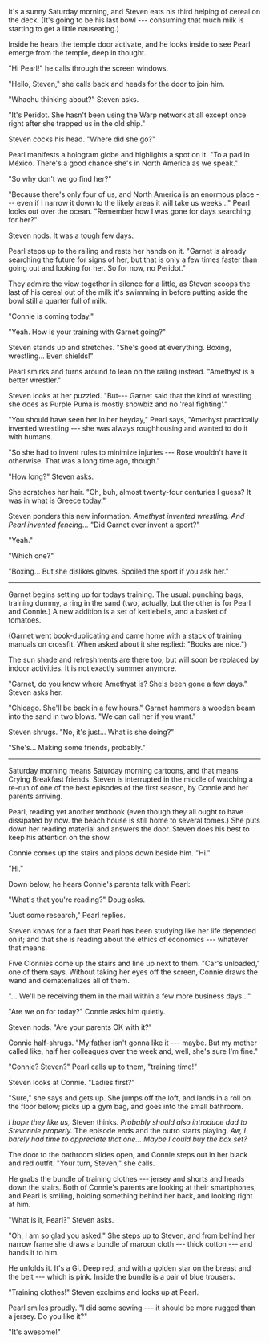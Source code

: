 It's a sunny Saturday morning, and Steven eats his third helping of
cereal on the deck. (It's going to be his last bowl --- consuming that much milk is starting
to get a little nauseating.)

Inside he hears the temple door activate, and he looks inside to see
Pearl emerge from the temple, deep in thought.

"Hi Pearl!" he calls through the screen windows.

"Hello, Steven," she calls back and heads for the door to join him.

"Whachu thinking about?" Steven asks.

"It's Peridot. She hasn't been using the Warp network at all except once right after
she trapped us in the old ship."

Steven cocks his head. "Where did she go?"

Pearl manifests a hologram globe and highlights a spot on it.
"To a pad in México.  There's a good chance she's in North America as we speak."

"So why don't we go find her?"

"Because there's only four of us, and North America is an enormous place ---
even if I narrow it down to the likely areas it will take us weeks..."
Pearl looks out over the ocean. "Remember how I was gone for days searching for her?"

Steven nods. It was a tough few days.

Pearl steps up to the railing and rests her hands on it.
"Garnet is already searching the future for signs of her, but that
is only a few times faster than going out and looking for her. So for now, no Peridot."

They admire the view together in silence for a little, as Steven scoops the last of his
cereal out of the milk it's swimming in before putting aside the bowl still a quarter full
of milk.

"Connie is coming today."

"Yeah. How is your training with Garnet going?"

Steven stands up and stretches.
"She's good at everything. Boxing, wrestling... Even shields!"

Pearl smirks and turns around to lean on the railing instead.
"Amethyst is a better wrestler."

Steven looks at her puzzled. "But--- Garnet said that the kind of wrestling she
does as Purple Puma is mostly showbiz and no 'real fighting'."

"You should have seen her in her heyday," Pearl says, "Amethyst practically
invented wrestling --- she was always roughhousing and wanted to do it with humans.

"So she had to invent rules to minimize injuries --- Rose wouldn't have it otherwise.
That was a long time ago, though."

"How long?" Steven asks.

She scratches her hair.
"Oh, buh, almost twenty-four centuries I guess? It was in what is Greece today."

Steven ponders this new information. *Amethyst invented wrestling. And Pearl invented fencing...*
"Did Garnet ever invent a sport?"

"Yeah."

"Which one?"

"Boxing... But she dislikes gloves. Spoiled the sport if you ask her."

----

Garnet begins setting up for todays training. The usual: punching bags,
training dummy, a ring in the sand (two, actually, but the other is for
Pearl and Connie.) A new addition is a set of kettlebells, and a basket of tomatoes.

(Garnet went book-duplicating and came home with a stack of training manuals
on crossfit. When asked about it she replied: "Books are nice.")

The sun shade and refreshments are there too, but will soon be replaced
by indoor activities. It is not exactly summer anymore.

"Garnet, do you know where Amethyst is? She's been gone a few days." Steven asks her.

"Chicago. She'll be back in a few hours." Garnet hammers a wooden beam into the sand in two blows.
"We can call her if you want."

Steven shrugs. "No, it's just... What is she doing?"

"She's... Making some friends, probably."

----

Saturday morning means Saturday morning cartoons, and that means Crying Breakfast friends.
Steven is interrupted in the middle of watching a re-run of one of the best episodes of
the first season, by Connie and her parents arriving.

Pearl, reading yet another textbook (even though they all ought to have dissipated by
now. the beach house is still home to several tomes.) She puts down her reading material
and answers the door. Steven does his best to keep his attention on the show.

Connie comes up the stairs and plops down beside him. "Hi."

"Hi."

Down below, he hears Connie's parents talk with Pearl:

"What's that you're reading?" Doug asks.

"Just some research," Pearl replies.

Steven knows for a fact that Pearl has been studying like her life depended on it;
and that she is reading about the ethics of economics --- whatever that means.

Five Clonnies come up the stairs and line up next to them. "Car's unloaded," one of 
them says. Without taking her eyes off the screen, Connie draws the wand and dematerializes
all of them.

"... We'll be receiving them in the mail within a few more business days..."

"Are we on for today?" Connie asks him quietly.

Steven nods. "Are your parents OK with it?"

Connie half-shrugs. "My father isn't gonna like it --- maybe. But my mother called like,
half her colleagues over the week and, well, she's sure I'm fine."

"Connie? Steven?" Pearl calls up to them, "training time!"

Steven looks at Connie. "Ladies first?"

"Sure," she says and gets up. She jumps off the loft, and lands in a roll on the floor below;
picks up a gym bag, and goes into the small bathroom.

*I hope they like us,* Steven thinks. *Probably should also introduce dad to Stevonnie properly.*
The episode ends and the outro starts playing. *Aw, I barely had time to appreciate that one...
Maybe I could buy the box set?*

The door to the bathroom slides open, and Connie steps out in her black and red outfit. "Your
turn, Steven," she calls.

He grabs the bundle of training clothes --- jersey and shorts and heads down the stairs.
Both of Connie's parents are looking at their smartphones, and Pearl is smiling, holding something
behind her back, and looking right at him.

"What is it, Pearl?" Steven asks.

"Oh, I am so glad you asked." She steps up to Steven, and
from behind her narrow frame she draws a bundle of maroon cloth --- thick cotton --- and hands it to him.

He unfolds it. It's a Gi. Deep red, and with a golden star on the breast and the belt --- which
is pink. Inside the bundle is a pair of blue trousers.

"Training clothes!" Steven exclaims and looks up at Pearl.

Pearl smiles proudly. "I did some sewing --- it should be more rugged than a jersey. Do you like it?"

"It's awesome!"
